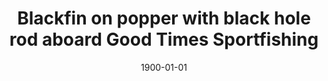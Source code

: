 ---
title: Blackfin on popper with black hole rod aboard Good Times Sportfishing 
date: 1900-01-01
description: Blackfin on popper with black hole rod aboard Good Times Sportfishing Hatteras, North Carolina
thumb: /assets/images/photo-gallery/700-series-ross-thumb.jpg
image: /assets/images/photo-gallery/700-series-ross.jpg
angler-name: Ross Scroble
# angler-links: 
#     website: a-url-goes-here
#     twitter: a-url-goes-here
#     facebook: a-url-goes-here
#     instagram: a-url-goes-here
#     pinterest: a-url-goes-here

reel-type: spinning
reel-series: 700

location: Hatteras, North Carolina
fish: Blackfin
# fish-length: 49 in.
# fish-weight: 78 lbs.
---